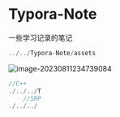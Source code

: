 # Typora-Note
一些学习记录的笔记

```c++
../../Typora-Note/assets
```

![image-20230811234739084](./../../Typora-Note/assets/image-20230811234739084.png)

```c++
//C++
./../../T
    //SRP
./../../
```


